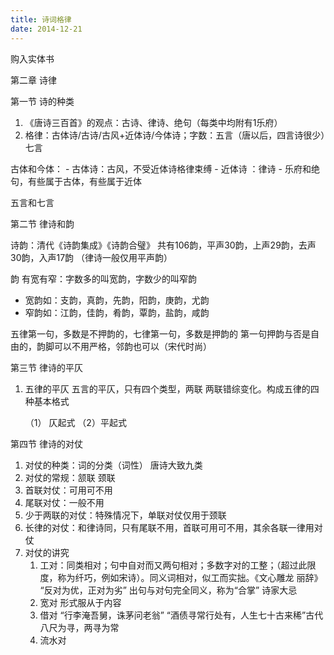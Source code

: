 ```yaml
---
title: 诗词格律
date: 2014-12-21
---
```

购入实体书

第二章 诗律

第一节 诗的种类

1. 《唐诗三百首》的观点：古诗、律诗、绝句（每类中均附有1乐府）
2. 格律：古体诗/古诗/古风+近体诗/今体诗；字数：五言（唐以后，四言诗很少）七言

古体和今体：
    - 古体诗：古风，不受近体诗格律束缚
    - 近体诗 ：律诗
    - 乐府和绝句，有些属于古体，有些属于近体

五言和七言

第二节 律诗和韵

诗韵：清代《诗韵集成》《诗韵合璧》
共有106韵，平声30韵，上声29韵，去声30韵，入声17韵
（律诗一般仅用平声韵）

韵 有宽有窄：字数多的叫宽韵，字数少的叫窄韵
- 宽韵如：支韵，真韵，先韵，阳韵，庚韵，尤韵
- 窄韵如：江韵，佳韵，肴韵，覃韵，盐韵，咸韵

五律第一句，多数是不押韵的，七律第一句，多数是押韵的
第一句押韵与否是自由的，韵脚可以不用严格，邻韵也可以（宋代时尚）

第三节 律诗的平仄

1. 五律的平仄
    五言的平仄，只有四个类型，两联
    两联错综变化。构成五律的四种基本格式

    （1） 仄起式
    （2）平起式



第四节 律诗的对仗

1. 对仗的种类：词的分类（词性） 唐诗大致九类
2. 对仗的常规：颔联 颈联
3. 首联対仗：可用可不用
4. 尾联对仗：一般不用
5. 少于两联的对仗：特殊情况下，单联对仗仅用于颈联
6. 长律的对仗：和律诗同，只有尾联不用，首联可用可不用，其余各联一律用对仗
7. 对仗的讲究
    1. 工对：同类相对；句中自对而又两句相对；多数字对的工整；（超过此限度，称为纤巧，例如宋诗）。同义词相对，似工而实拙。《文心雕龙 丽辞》 “反对为优，正对为劣” 出句与对句完全同义，称为“合掌” 诗家大忌
    2. 宽对 形式服从于内容
    3. 借对 “行李淹吾舅，诛茅问老翁” “酒债寻常行处有，人生七十古来稀”古代八尺为寻，两寻为常
    4. 流水对
